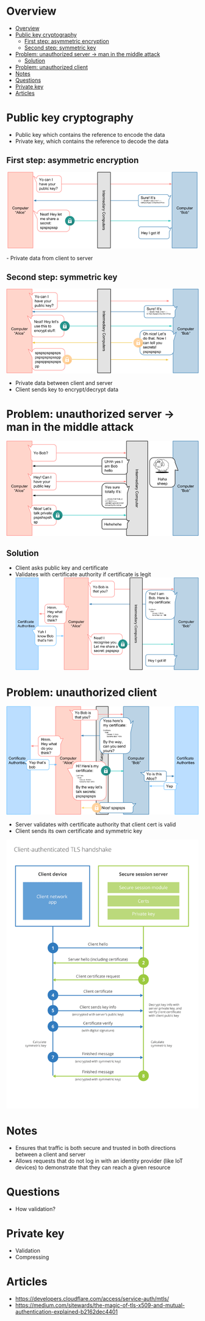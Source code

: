 # Overview
- [Overview](#overview)
- [Public key cryptography](#public-key-cryptography)
  - [First step: asymmetric encryption](#first-step-asymmetric-encryption)
  - [Second step: symmetric key](#second-step-symmetric-key)
- [Problem: unauthorized server -> man in the middle attack](#problem-unauthorized-server---man-in-the-middle-attack)
  - [Solution](#solution)
- [Problem: unauthorized client](#problem-unauthorized-client)
- [Notes](#notes)
- [Questions](#questions)
- [Private key](#private-key)
- [Articles](#articles)
  

# Public key cryptography
- Public key which contains the reference to encode the data
- Private key, which contains the reference to decode the data

## First step: asymmetric encryption 
<p align="center"><img height=200 src="images/15c07fcc1dfb3b947221cf8f7367fea58a8cd71685929b3dff9c5f5e819e4342.png"/></p>
- Private data from client to server

## Second step: symmetric key
![picture 5](images/c7f7c12b57ef79c6d6db7d4ea5b2197df9986552a6688f87dbc82f5c9c193bbe.png)  
- Private data between client and server
- Client sends key to encrypt/decrypt data

# Problem: unauthorized server -> man in the middle attack
![picture 6](images/15f3c7537d9100931814c29a03b53844674649adf32af1435f044360a1135e59.png)  

## Solution
- Client asks public key and certificate
- Validates with certificate authority if certificate is legit
![picture 7](images/87447412bbf3edbaf91505dd8a0b9cb03f94fdf07f34de9af03a0930a490aa4f.png)  

# Problem: unauthorized client
![picture 8](images/ef5b5fdb0ef9c8d237b8cd418697ad185132d8383dac191f312956efb9a45d53.png)  
- Server validates with certificate authority that client cert is valid
- Client sends its own certificate and symmetric key

![picture 3](images/63a709643667d065af476b222a3f834f2010794c5bf8681afde00a2d86e563ed.png)  

# Notes
- Ensures that traffic is both secure and trusted in both directions between a client and server
- Allows requests that do not log in with an identity provider (like IoT devices) to demonstrate that they can reach a given resource

# Questions
- How validation?

# Private key
- Validation
- Compressing

# Articles
- https://developers.cloudflare.com/access/service-auth/mtls/
- https://medium.com/sitewards/the-magic-of-tls-x509-and-mutual-authentication-explained-b2162dec4401